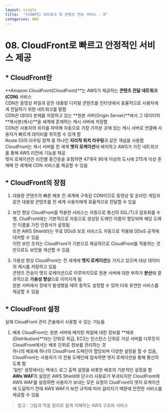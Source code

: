 ```yaml
---
layout: single
title:  "[CHAP5] 네트워크 및 콘텐츠 전송 서비스 - 8"
categories: AWS
---
```


# 08. CloudFront로 빠르고 안정적인 서비스 제공

## * CloudFront란

**Amazon CloudFront(CloudFront)**는 AWS가 제공하는 **콘텐츠 전달 네트워크(CDN)** 서비스  
CDN은 동영상 파일과 같은 대용량 디지털 콘텐츠를 인터넷에서 효율적으로 사용자에게 전달하기 위한 네트워크를 말함  
CDN은 데이터 본체를 저장하고 있는 **원본 서버(Origin Server)**에서 그 데이터의 **복사본(캐시)**을 세계에 존재하는 캐시 서버에 저장함  
CDN은 사용자의 위치를 파악해 자동으로 가장 가까운 곳에 있는 캐시 서버로 연결해 사용자가 빠르게 데이터를 취득할 수 있게 함  
Route 53의 라우팅 정책 중 하나인 **지리적 위치 라우팅**과 같은 개념을 사용함  
CloudFront는 캐시 서버를 전 세계 **엣지 로케이션**에 배치하고 AWS가 가진 네트워크를 통해 AWS 리전에 기능을 제공  
엣지 로케이션은 리전별 중간층을 포함하면 47개국 90개 이상의 도시에 275개 이상 존재해 전 세계에 CDN 서비스를 제공할 수 있음  


## * CloudFront의 장점

1. 대용량 콘텐츠의 빠른 배포
전 세계에 구축된 CDN이므로 동영상 및 온라인 게임과 같은 대용량 콘텐츠를 전 세계 사용자에게 효율적으로 전달할 수 있음  

2. 보안 향상
CloudFront를 적용한 서비스는 자동으로 통신의 SSL/TLS 암호화를 수행, CludFront에는 기본적으로 자동으로 생성된 도메인 이름이 할당되며 해당 도메인 이름을 가진 인증서가 설정됨  
또한 AWS Shield라는 무료 DDoS 보호 서비스도 자동으로 적용돼 DDoS 공격에 대처할 수 있음  
이런 보안 조치는 CloudFront가 기본으로 제공하므로 CloudFront를 적용하는 것만으로도 보안을 개선할 수 있음  

3. 가용성 향상
CloudFront는 전 세계에 **엣지 로케이션**을 가지고 있으며 대상 데이터의 캐시를 저장하고 있음  
콘텐츠 전송이 엣지 로케이션으로 이루어지므로 원본 서버에 대한 부하가 **분산**돼 결과적으로 **가용성 향상**으로 이어지게 됨  
원본 서버에서 장애가 발생했을 때의 동작도 설정할 수 있어 더욱 유연한 서비스를 제공할 수 있음  


## * CloudFront 설정

실제 CloudFront 관리 콘솔에서 사용할 수 있는 기능들

1. 배포
CloudFront는 원본 서버에 배치된 파일에 대한 정보를 **배포(Distribution)**라는 단위로 취급, EC2는 인스턴스 단위로 가상 서버를 다루듯이 CloudFront에서는 배포 단위로 정보를 관리하는 것  
하나의 배포에 하나의 CloudFront 도메인이 할당되며 다양한 설정을 할 수 있음, CloudFront는 사용자가 이 전용 도메인에 접속하면 엣지 로케이션을 통해 통신하도록 함  
'일반' 설정에서는 엑세스 로그 출력 설정을 비롯한 배포의 기본적인 설정을 함  
**AWs WAF**의 설정은 AWS Shield와 닫ㄹ리 사용료가 부과되지만 CloudFront에 AWS WAF를 설정하면 사용자가 보내는 모든 요청이 CludFront의 엣지 로케이션에 도달하기 전에 AWS WAF가 보안 규칙에 따라 걸러지기 때문에 안전한 서비스를 제공할 수 있음  



> 참고 : 그림과 작동 원리로 쉽게 이해하는 AWS 구조와 서비스
